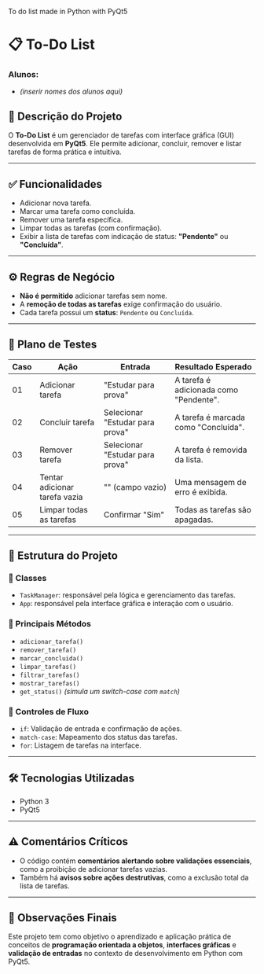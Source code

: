 To do list made in Python with PyQt5

# 📋 To-Do List

### Alunos:
* *(inserir nomes dos alunos aqui)*

## 📝 Descrição do Projeto

O **To-Do List** é um gerenciador de tarefas com interface gráfica (GUI) desenvolvida em **PyQt5**. Ele permite adicionar, concluir, remover e listar tarefas de forma prática e intuitiva.

---

## ✅ Funcionalidades

- Adicionar nova tarefa.
- Marcar uma tarefa como concluída.
- Remover uma tarefa específica.
- Limpar todas as tarefas (com confirmação).
- Exibir a lista de tarefas com indicação de status: **"Pendente"** ou **"Concluída"**.

---

## ⚙️ Regras de Negócio

- **Não é permitido** adicionar tarefas sem nome.
- A **remoção de todas as tarefas** exige confirmação do usuário.
- Cada tarefa possui um **status**: `Pendente` ou `Concluída`.

---

## 🧪 Plano de Testes

| Caso | Ação | Entrada | Resultado Esperado |
|------|------|---------|---------------------|
| 01   | Adicionar tarefa | "Estudar para prova" | A tarefa é adicionada como "Pendente". |
| 02   | Concluir tarefa | Selecionar "Estudar para prova" | A tarefa é marcada como "Concluída". |
| 03   | Remover tarefa | Selecionar "Estudar para prova" | A tarefa é removida da lista. |
| 04   | Tentar adicionar tarefa vazia | "" (campo vazio) | Uma mensagem de erro é exibida. |
| 05   | Limpar todas as tarefas | Confirmar "Sim" | Todas as tarefas são apagadas. |

---

## 🧱 Estrutura do Projeto

### 🧠 Classes

- `TaskManager`: responsável pela lógica e gerenciamento das tarefas.
- `App`: responsável pela interface gráfica e interação com o usuário.

### 🔧 Principais Métodos

- `adicionar_tarefa()`
- `remover_tarefa()`
- `marcar_concluida()`
- `limpar_tarefas()`
- `filtrar_tarefas()`
- `mostrar_tarefas()`
- `get_status()` *(simula um switch-case com `match`)*

### 🔁 Controles de Fluxo

- `if`: Validação de entrada e confirmação de ações.
- `match-case`: Mapeamento dos status das tarefas.
- `for`: Listagem de tarefas na interface.

---

## 🛠️ Tecnologias Utilizadas

- Python 3
- PyQt5

---

## ⚠️ Comentários Críticos

- O código contém **comentários alertando sobre validações essenciais**, como a proibição de adicionar tarefas vazias.
- Também há **avisos sobre ações destrutivas**, como a exclusão total da lista de tarefas.

---

## 📌 Observações Finais

Este projeto tem como objetivo o aprendizado e aplicação prática de conceitos de **programação orientada a objetos**, **interfaces gráficas** e **validação de entradas** no contexto de desenvolvimento em Python com PyQt5.
